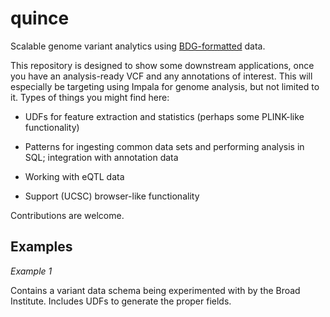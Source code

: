 quince
======

Scalable genome variant analytics using [BDG-formatted](https://github.com/bigdatagenomics/bdg-formats) data.

This repository is designed to show some downstream applications, once you have
an analysis-ready VCF and any annotations of interest. This will especially be
targeting using Impala for genome analysis, but not limited to it.  Types of
things you might find here:

* UDFs for feature extraction and statistics (perhaps some PLINK-like
functionality)

* Patterns for ingesting common data sets and performing analysis in SQL;
integration with annotation data

* Working with eQTL data

* Support (UCSC) browser-like functionality

Contributions are welcome.

## Examples

*Example 1*

Contains a variant data schema being experimented with by the Broad Institute.
Includes UDFs to generate the proper fields.

